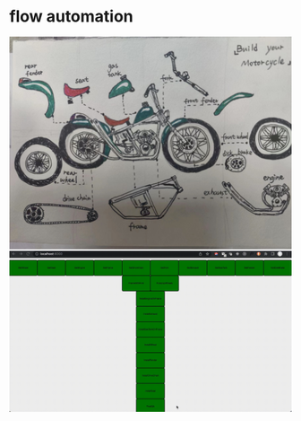 # flow automation

![alt png1](https://github.com/pandafeeder/Motor/blob/main/motorparts.jpg)
![alt anm1](https://github.com/pandafeeder/Motor/blob/main/UI.gif)
